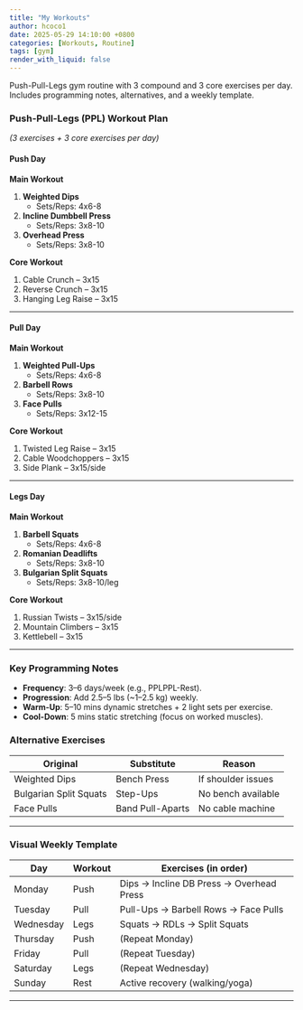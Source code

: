 ```yaml
---
title: "My Workouts"
author: hcoco1
date: 2025-05-29 14:10:00 +0800
categories: [Workouts, Routine]
tags: [gym]
render_with_liquid: false
---
```



Push-Pull-Legs gym routine with 3 compound and 3 core exercises per day. Includes programming notes, alternatives, and a weekly template.

### **Push-Pull-Legs (PPL) Workout Plan**  

*(3 exercises + 3 core exercises per day)*  

#### **Push Day**  

**Main Workout**  

1. **Weighted Dips**  
   - Sets/Reps: 4x6-8  
2. **Incline Dumbbell Press**  
   - Sets/Reps: 3x8-10  
3. **Overhead Press**  
   - Sets/Reps: 3x8-10  

**Core Workout**  

1. Cable Crunch – 3x15  
2. Reverse Crunch – 3x15  
3. Hanging Leg Raise – 3x15  

---

#### **Pull Day**  

**Main Workout**  

1. **Weighted Pull-Ups**  
   - Sets/Reps: 4x6-8  
2. **Barbell Rows**  
   - Sets/Reps: 3x8-10  
3. **Face Pulls**  
   - Sets/Reps: 3x12-15  

**Core Workout**  

1. Twisted Leg Raise – 3x15  
2. Cable Woodchoppers – 3x15  
3. Side Plank – 3x15/side  

---

#### **Legs Day**  

**Main Workout**  

1. **Barbell Squats**  
   - Sets/Reps: 4x6-8  
2. **Romanian Deadlifts**  
   - Sets/Reps: 3x8-10  
3. **Bulgarian Split Squats**  
   - Sets/Reps: 3x8-10/leg  

**Core Workout**  

1. Russian Twists – 3x15/side  
2. Mountain Climbers – 3x15  
3. Kettlebell – 3x15  

---

### **Key Programming Notes**  

- **Frequency**: 3–6 days/week (e.g., PPLPPL-Rest).  
- **Progression**: Add 2.5–5 lbs (~1–2.5 kg) weekly.  
- **Warm-Up**: 5–10 mins dynamic stretches + 2 light sets per exercise.  
- **Cool-Down**: 5 mins static stretching (focus on worked muscles).  

### **Alternative Exercises**  

| **Original**           | **Substitute**   | **Reason**         |
| ---------------------- | ---------------- | ------------------ |
| Weighted Dips          | Bench Press      | If shoulder issues |
| Bulgarian Split Squats | Step-Ups         | No bench available |
| Face Pulls             | Band Pull-Aparts | No cable machine   |

---

### **Visual Weekly Template**  

| **Day**   | **Workout** | **Exercises (in order)**                 |
| --------- | ----------- | ---------------------------------------- |
| Monday    | Push        | Dips → Incline DB Press → Overhead Press |
| Tuesday   | Pull        | Pull-Ups → Barbell Rows → Face Pulls     |
| Wednesday | Legs        | Squats → RDLs → Split Squats             |
| Thursday  | Push        | (Repeat Monday)                          |
| Friday    | Pull        | (Repeat Tuesday)                         |
| Saturday  | Legs        | (Repeat Wednesday)                       |
| Sunday    | Rest        | Active recovery (walking/yoga)           |

---
